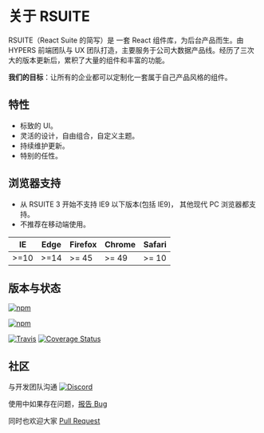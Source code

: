 # 关于 RSUITE

RSUITE（React Suite 的简写）是 一套 React 组件库，为后台产品而生。由 HYPERS 前端团队与 UX 团队打造，主要服务于公司大数据产品线。经历了三次大的版本更新后，累积了大量的组件和丰富的功能。


**我们的目标**：让所有的企业都可以定制化一套属于自己产品风格的组件。


## 特性

* 标致的 UI。
* 灵活的设计，自由组合，自定义主题。
* 持续维护更新。
* 特别的任性。

## 浏览器支持

* 从 RSUITE 3 开始不支持 IE9 以下版本(包括 IE9)， 其他现代 PC 浏览器都支持。
* 不推荐在移动端使用。

| IE   | Edge | Firefox | Chrome | Safari |
| ---- | ---- | ------- | ------ | ------ |
| >=10 | >=14 | >= 45   | >= 49  | >= 10  |

## 版本与状态

[![npm][npm-badge]][npm]

[![npm][npm-beta-badge]][npm-beta]

[![Travis][build-badge]][build] [![Coverage Status][coverage-badge]][coverage]

## 社区

与开发团队沟通 [![Discord](https://img.shields.io/badge/Discord-Join%20chat%20%E2%86%92-738bd7.svg)](https://discord.gg/R8mnjwh)

使用中如果存在问题，[报告 Bug](https://github.com/rsuite/rsuite/issues/new)

同时也欢迎大家 [Pull Request](https://github.com/rsuite/rsuite/pulls)

[npm-badge]: https://img.shields.io/npm/v/rsuite.svg
[npm]: https://www.npmjs.com/package/rsuite
[npm-beta-badge]: https://img.shields.io/npm/v/rsuite/beta.svg
[npm-beta]: https://www.npmjs.com/package/rsuite
[build-badge]: https://travis-ci.org/rsuite/rsuite.svg
[build]: https://travis-ci.org/rsuite/rsuite
[coverage-badge]: https://coveralls.io/repos/github/rsuite/rsuite/badge.svg?branch=next
[coverage]: https://coveralls.io/github/rsuite/rsuite
